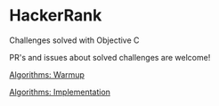 # HackerRank

Challenges solved with Objective C

PR's and issues about solved challenges are welcome!

[Algorithms: Warmup](../master/Algorithms/00-warmup)

[Algorithms: Implementation](../master/Algorithms/01-implementation)
